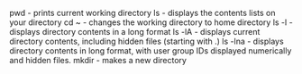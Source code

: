 pwd - prints current working directory
ls  - displays the contents lists on your directory
cd ~ - changes the working directory to home directory
ls -l - displays directory contents in a long format
ls -lA - displays current directory contents, including hidden files (starting with .)
ls -lna - displays directory contents in long format, with user group IDs displayed numerically and hidden files.
mkdir - makes a new directory


